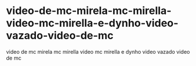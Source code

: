 # video-de-mc-mirela-mc-mirella-video-mc-mirella-e-dynho-video-vazado-video-de-mc
video de mc mirela mc mirella video mc mirella e dynho video vazado video de mc
